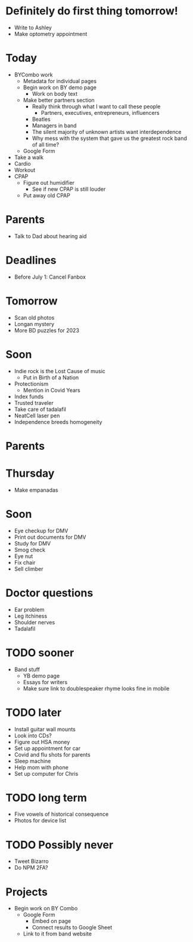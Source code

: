 # Definitely do first thing tomorrow!
* Write to Ashley
* Make optometry appointment

# Today
* BYCombo work
    * Metadata for individual pages
    * Begin work on BY demo page
        * Work on body text
    * Make better partners section
        * Really think through what I want to call these people
            * Partners, executives, entrepreneurs, influencers
        * Beatles
        * Managers in band
        * The silent majority of unknown artists want interdependence
        * Why mess with the system that gave us the greatest rock band of all time?
    * Google Form
* Take a walk
* Cardio
* Workout
* CPAP
    * Figure out humidifier
        * See if new CPAP is still louder
    * Put away old CPAP

# Parents
* Talk to Dad about hearing aid

# Deadlines
* Before July 1: Cancel Fanbox

# Tomorrow
* Scan old photos
* Longan mystery
* More BD puzzles for 2023

# Soon
* Indie rock is the Lost Cause of music
    * Put in Birth of a Nation
* Protectionism
    * Mention in Covid Years
* Index funds
* Trusted traveler
* Take care of tadalafil
* NeatCell laser pen
* Independence breeds homogeneity

# Parents

# Thursday
* Make empanadas

# Soon
* Eye checkup for DMV
* Print out documents for DMV
* Study for DMV
* Smog check
* Eye nut
* Fix chair
* Sell climber

# Doctor questions
* Ear problem
* Leg itchiness
* Shoulder nerves
* Tadalafil

# TODO sooner
* Band stuff
    * YB demo page
    * Essays for writers
    * Make sure link to doublespeaker rhyme looks fine in mobile

# TODO later
* Install guitar wall mounts
* Look into CDs?
* Figure out HSA money
* Set up appointment for car
* Covid and flu shots for parents
* Sleep machine
* Help mom with phone
* Set up computer for Chris

# TODO long term
* Five vowels of historical consequence
* Photos for device list

# TODO Possibly never
* Tweet Bizarro
* Do NPM 2FA?

# Projects
* Begin work on BY Combo
    * Google Form
        * Embed on page
        * Connect results to Google Sheet
    * Link to it from band website